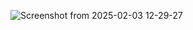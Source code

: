 ![Screenshot from 2025-02-03 12-29-27](https://github.com/user-attachments/assets/2643ca9f-4556-47de-bb5c-12ece8b714b1)
